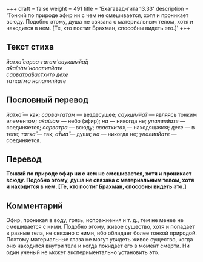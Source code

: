 +++
draft = false
weight = 491
title = 'Бхагавад-гита 13.33'
description = 'Тонкий по природе эфир ни с чем не смешивается, хотя и проникает всюду. Подобно этому, душа не связана с материальным телом, хотя и находится в нем. [Те, кто постиг Брахман, способны видеть это.]'
+++

## Текст стиха

_йатха̄ сарва-гатам̇ саукшмйа̄д  
а̄ка̄ш́ам̇ нопалипйате  
сарватра̄вастхито дехе  
татха̄тма̄ нопалипйате_

## Пословный перевод

_йатха̄_ — как; _сарва_\-_гатам_ — вездесущее; _саукшмйа̄т_ — являясь тонким элементом; _а̄ка̄ш́ам_ — небо (эфир); _на_ — никогда не; _упалипйате_ — соединяется; _сарватра_ — всюду; _авастхитах̣_ — находящаяся; _дехе_ — в теле; _татха̄_ — так; _а̄тма̄_ — душа; _на_ — никогда не; _упалипйате_ — соединяется.

## Перевод

**Тонкий по природе эфир ни с чем не смешивается, хотя и проникает всюду. Подобно этому, душа не связана с материальным телом, хотя и находится в нем. \[Те, кто постиг Брахман, способны видеть это.\]**

## Комментарий

Эфир, проникая в воду, грязь, испражнения и т. д., тем не менее не смешивается с ними. Подобно этому, живое существо, хотя и попадает в разные тела, не связано с ними, ибо обладает более тонкой природой. Поэтому материальные глаза не могут увидеть живое существо, когда оно находится внутри тела и когда покидает его в момент смерти. Ни один ученый не может экспериментально установить это.
